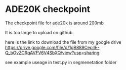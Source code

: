 # ADE20K checkpoint

The checkpoint file for ade20k is around 200mb

It is too large to upload on github.

here is the link to download the file from my google drive
https://drive.google.com/file/d/1gB889CepIlE-Q_bOvZCRqAVFV6V4SbXQ/view?usp=sharing

see example useage in test.py in segmenetation folder
